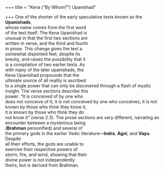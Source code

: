 +++
title = "Kena (“By Whom?”) Upanishad"

+++
One of the shorter of the early speculative texts known as the **Upanishads**,  
whose name comes from the first word  
of the text itself. The Kena Upanishad is  
unusual in that the first two sections are  
written in verse, and the third and fourth  
in prose. This change gives the text a  
somewhat disjointed feel, despite its  
brevity, and raises the possibility that it  
is a compilation of two earlier texts. As  
with many of the later upanishads, the  
Kena Upanishad propounds that the  
ultimate source of all reality is ascribed  
to a single power that can only be discovered through a flash of mystic  
insight. The verse sections describe this  
power: “It is conceived of by one who  
does not conceive of it, it is not conceived by one who conceives, it is not  
known by those who think they know it,  
it is known by those who think they do  
not know it” (verse 2.3). The prose sections are very different, narrating an  
encounter between a mysterious being  
(**Brahman** personified) and several of  
the primary gods in the earlier Vedic literature—**Indra**, **Agni**, and **Vayu**. Despite  
all their efforts, the gods are unable to  
exercise their respective powers of  
storm, fire, and wind, showing that their  
divine power is not independently  
theirs, but is derived from Brahman.